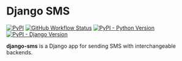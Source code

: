 # Django SMS

[![PyPI](https://img.shields.io/pypi/v/django-sms?color=ee5042&logo=python&logoColor=ffffff&style=for-the-badge)](https://pypi.org/project/django-sms/)
[![GitHub Workflow Status](https://img.shields.io/github/workflow/status/roaldnefs/django-sms/tests?color=ee5042&label=CI&logo=github&style=for-the-badge)](https://github.com/roaldnefs/django-sms/actions)
[![PyPI - Python Version](https://img.shields.io/pypi/pyversions/django-sms?color=ee5042&logo=python&logoColor=white&style=for-the-badge)](https://pypi.org/project/django-sms/)
[![PyPI - Django Version](https://img.shields.io/pypi/djversions/django-sms?color=ee5042&logo=django&logoColor=ffffff&style=for-the-badge)](https://pypi.org/project/django-sms/)

**django-sms** is a Django app for sending SMS with interchangeable backends.
